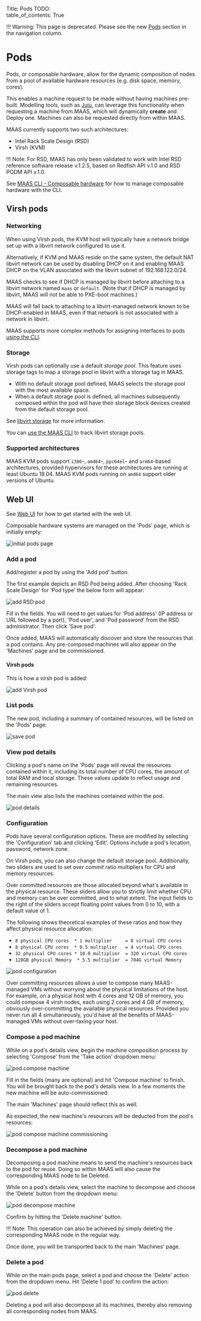 Title: Pods
TODO:  
table_of_contents: True

!!! Warning:
    This page is deprecated. Please see the new [Pods][newpage] section in the
    navigation column.

# Pods

Pods, or composable hardware, allow for the dynamic composition of nodes from a
pool of available hardware resources (e.g. disk space, memory, cores).

This enables a machine request to be made without having machines pre-built.
Modelling tools, such as [Juju][about-juju], can leverage this functionality
when requesting a machine from MAAS, which will dynamically **create** and
Deploy one. Machines can also be requested directly from within MAAS.

MAAS currently supports two such architectures:

- Intel Rack Scale Design (RSD)
- Virsh (KVM)

!!! Note:
    For RSD, MAAS has only been validated to work with Intel RSD reference
    software release v.1.2.5, based on Redfish API v.1.0 and RSD PODM API v.1.0.

See [MAAS CLI - Composable hardware][cli-comp-hw] for how to manage composable
hardware with the CLI.

## Virsh pods

### Networking

When using Virsh pods, the KVM host will typically have a network bridge set up with
a libvirt network configured to use it.

Alternatively, if KVM and MAAS reside on the same system, the default NAT
libvirt network can be used by disabling DHCP on it and enabling MAAS DHCP on
the VLAN associated with the libvirt subnet of 192.168.122.0/24.

MAAS checks to see if DHCP is managed by libvirt before attaching to a libvirt
network named `maas` or `default`. (Note that if DHCP is managed by libvirt,
MAAS will not be able to PXE-boot machines.)

MAAS will fall back to attaching to a libvirt-managed network known to be
DHCP-enabled in MAAS, even if that network is not associated with a network in
libvirt.

MAAS supports more complex methods for assigning interfaces to pods [using the
CLI][interface-constraint].

### Storage

Virsh pods can optionally use a default *storage pool*. This feature uses
storage tags to map a storage pool in libvirt with a storage tag in MAAS.

- With no default storage pool defined, MAAS selects the storage pool with the
  most available space.
- When a default storage pool is defined, all machines subsequently composed
  within the pod will have their storage block devices created from the default
  storage pool.

See [libvirt storage][about-libvirt-storage] for more information.

You can [use the MAAS CLI][libvirt-pools] to track libvirt storage pools.

### Supported architectures

MAAS KVM pods support `i386`-, `amd64`-, `ppc64el`- and `arm64`-based
architectures, provided hypervisors for these architectures are running at least
Ubuntu 18.04.  MAAS KVM pods running on `amd64` support older versions of
Ubuntu.

## Web UI

See [Web UI][webui] for how to get started with the web UI.

Composable hardware systems are managed on the 'Pods' page, which is initially
empty:

![initial pods page][img__pod-initial-page]


### Add a pod

Add/register a pod by using the 'Add pod' button.

The first example depicts an RSD Pod being added. After choosing 'Rack Scale
Design' for 'Pod type' the below form will appear:

![add RSD pod][img__pod-add-rsd]

Fill in the fields. You will need to get values for 'Pod address' (IP address
or URL followed by a port), 'Pod user', and 'Pod password' from the RSD
administrator. Then click 'Save pod'.

Once added, MAAS will automatically discover and store the resources that a
pod contains. Any pre-composed machines will also appear on the 'Machines' page
and be commissioned. 

#### Virsh pods

This is how a virsh pod is added:

![add Virsh pod][img__pod-add-virsh]


### List pods

The new pod, including a summary of contained resources, will be listed on the
'Pods' page:

![save pod][img__pod-list]

### View pod details

Clicking a pod's name on the 'Pods' page will reveal the resources contained
within it, including its total number of CPU cores, the amount of total RAM and
local storage. These values update to reflect usage and remaining resources.

The main view also lists the machines contained within the pod.

![pod details][img__pod-details]

### Configuration

Pods have several configuration options. These are modified by selecting the
'Configuration' tab and clicking 'Edit'. Options include a pod's location,
password, network zone.

On Virsh pods, you can also change the default storage pool. Additionally, two
sliders are used to set *over commit* ratio multipliers for CPU and memory
resources.

Over committed resources are those allocated beyond what's available in the
physical resource. These sliders allow you to strictly limit whether CPU and
memory can be over committed, and to what extent. The input fields to the right
of the sliders accept floating point values from 0 to 10, with a default value
of 1.

The following shows theoretical examples of these ratios and how they affect
physical resource allocation:

- `8 physical CPU cores  * 1 multiplier     = 8 virtual CPU cores`
- `8 physical CPU cores  * 0.5 multiplier   = 4 virtual CPU cores`
- `32 physical CPU cores * 10.0 multiplier  = 320 virtual CPU cores`
- `128GB physical Memory  * 5.5 multiplier  = 704G virtual Memory`

![pod configuration][img__pod-compose-config]

Over committing resources allows a user to compose many MAAS-managed VMs without
worrying about the physical limitations of the host. For example, on a physical
host with 4 cores and 12 GB of memory, you could compose 4 virsh nodes, each
using 2 cores and 4 GB of memory, obviously over-committing the available
physical resources. Provided you never run all 4 simultaneously, you'd have all
the benefits of MAAS-managed VMs without over-taxing your host.

### Compose a pod machine

While on a pod's details view, begin the machine composition process by
selecting 'Compose' from the 'Take action' dropdown menu:

![pod compose machine][img__pod-compose-machine]

Fill in the fields (many are optional) and hit 'Compose machine' to finish. You
will be brought back to the pod's details view. In a few moments the new
machine will be auto-commissioned.

The main 'Machines' page should reflect this as well.

As expected, the new machine's resources will be deducted from the pod's
resources:

![pod compose machine commissioning][img__pod-compose-machine-commissioning]

### Decompose a pod machine

Decomposing a pod machine means to send the machine's resources back to the pod
for reuse. Doing so within MAAS will also cause the corresponding MAAS node to
be Deleted.

While on a pod's details view, select the machine to decompose and choose the
'Delete' button from the dropdown menu:

![pod decompose machine][img__pod-decompose-machine]

Confirm by hitting the 'Delete machine' button.

!!! Note:
    This operation can also be achieved by simply deleting the corresponding
    MAAS node in the regular way.

Once done, you will be transported back to the main 'Machines' page.

### Delete a pod

While on the main pods page, select a pod and choose the 'Delete' action from
the dropdown menu. Hit 'Delete 1 pod' to confirm the action:

![pod delete][img__pod-delete]

Deleting a pod will also decompose all its machines, thereby also removing all
corresponding nodes from MAAS.


<!-- LINKS -->

[newpage]: manage-pods-intro.md
[interface-constraint]: manage-cli-comp-hw.md#interface-constraints
[libvirt-pools]: manage-cli-comp-hw.md#track-libvirt-storage-pools
[api-allocate]: api.md#post-maasapi20machines-opallocate
[api-compose]: api.md#post-maasapi20podsid-opcompose
[spaces]: intro-concepts.md#spaces
[cli-comp-hw]: manage-cli-comp-hw.md
[about-juju]: https://jujucharms.com/docs/stable/about-juju
[webui]: installconfig-webui.md
[launchpad-bug-1688066]: https://bugs.launchpad.net/maas/+bug/1688066
[virsh-pods]: nodes-comp-virsh.md
[about-libvirt-storage]: https://libvirt.org/storage.html

[img__pod-initial-page]: https://assets.ubuntu.com/v1/c1698d33-nodes-comp-hw__2.4_pod-initial-page.png
[img__pod-add-rsd]: https://assets.ubuntu.com/v1/2604a48b-nodes-comp-hw__2.4_pod-add-rsd.png
[img__pod-add-virsh]: https://assets.ubuntu.com/v1/ca39b7a1-nodes-comp-hw__2.4_pod-add-virsh.png
[img__pod-list]: https://assets.ubuntu.com/v1/6a1e0fc2-nodes-comp-hw__2.4_pod-list.png
[img__pod-details]: https://assets.ubuntu.com/v1/a3308637-nodes-comp-hw__2.4_pod-details.png
[img__pod-compose-config]: https://assets.ubuntu.com/v1/10205df8-nodes-comp-hw__2.4_pod-compose-config.png
[img__pod-compose-machine]: https://assets.ubuntu.com/v1/65eb4f52-nodes-comp-hw__2.4_pod-compose-machine.png
[img__pod-compose-machine-commissioning]: https://assets.ubuntu.com/v1/0a3d0805-nodes-comp-hw__2.4_pod-compose-machine-commissioning.png
[img__pod-decompose-machine]: https://assets.ubuntu.com/v1/6ba608fd-nodes-comp-hw__2.4_pod-decompose-machine.png
[img__pod-delete]: https://assets.ubuntu.com/v1/1c0090c6-nodes-comp-hw__2.4_pod-delete.png
